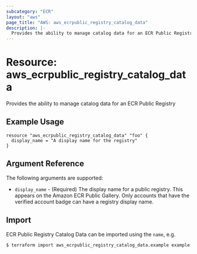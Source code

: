 ```yaml
---
subcategory: "ECR"
layout: "aws"
page_title: "AWS: aws_ecrpublic_registry_catalog_data"
description: |-
  Provides the ability to manage catalog data for an ECR Public Registry
---
```


# Resource: aws_ecrpublic_registry_catalog_data

Provides the ability to manage catalog data for an ECR Public Registry

## Example Usage

```hcl
resource "aws_ecrpublic_registry_catalog_data" "foo" {
  display_name = "A display name for the registry"
}
```

## Argument Reference

The following arguments are supported:

* `display_name` - (Required) The display name for a public registry. This appears on the Amazon ECR Public Gallery. Only accounts that have the verified account badge can have a registry display name.


## Import

ECR Public Registry Catalog Data can be imported using the `name`, e.g.

```
$ terraform import aws_ecrpublic_registry_catalog_data.example example
```
